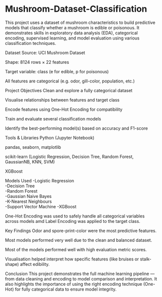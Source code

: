 # Mushroom-Dataset-Classification
This project uses a dataset of mushroom characteristics to build predictive models that classify whether a mushroom is edible or poisonous. It demonstrates skills in exploratory data analysis (EDA), categorical encoding, supervised learning, and model evaluation using various classification techniques.

Dataset Source: UCI Mushroom Dataset

Shape: 8124 rows × 22 features

Target variable: class (e for edible, p for poisonous)

All features are categorical (e.g. odor, gill-color, population, etc.)

Project Objectives
Clean and explore a fully categorical dataset

Visualise relationships between features and target class

Encode features using One-Hot Encoding for compatibility

Train and evaluate several classification models

Identify the best-performing model(s) based on accuracy and F1-score

 Tools & Libraries
Python (Jupyter Notebook)

pandas, seaborn, matplotlib

scikit-learn (Logistic Regression, Decision Tree, Random Forest, GaussianNB, KNN, SVM)

XGBoost

Models Used
-Logistic Regression	
-Decision Tree	
-Random Forest	
-Gaussian Naive Bayes	
-K-Nearest Neighbours	
-Support Vector Machine	
-XGBoost	

One-Hot Encoding was used to safely handle all categorical variables across models amd Label Encoding was applied to the target class.

Key Findings
Odor and spore-print-color were the most predictive features.

Most models performed very well due to the clean and balanced dataset.

Most of the models performed well with high evaluation metric scores.

Visualisation helped interpret how specific features (like bruises or stalk-shape) affect edibility.

Conclusion
This project demonstrates the full machine learning pipeline — from data cleaning and encoding to model comparison and interpretation. It also highlights the importance of using the right encoding technique (One-Hot) for fully categorical data to ensure model integrity.

